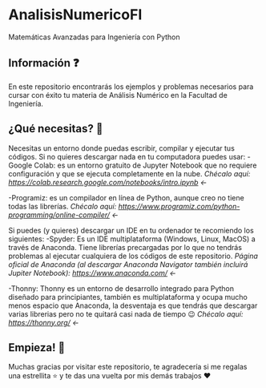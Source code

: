 # AnalisisNumericoFI
Matemáticas Avanzadas para Ingeniería con Python

## Información :question:
En este repositorio encontrarás los ejemplos y problemas necesarios para cursar con éxito tu materia de Análisis Numérico en la Facultad de Ingeniería.

## ¿Qué necesitas? :memo:
Necesitas un entorno donde puedas escribir, compilar y ejecutar tus códigos.
Si no quieres descargar nada en tu computadora puedes usar:
-Google Colab:  es un entorno gratuito de Jupyter Notebook que no requiere configuración y que se ejecuta completamente en la nube. 
    _Chécalo aquí: https://colab.research.google.com/notebooks/intro.ipynb <-_

-Programiz: es un compilador en línea de Python, aunque creo no tiene todas las librerías.
    _Chécalo aquí: https://www.programiz.com/python-programming/online-compiler/ <-_
    
Si puedes (y quieres) descargar un IDE en tu ordenador te recomiendo los siguientes:
-Spyder: Es un IDE multiplataforma (Windows, Linux, MacOS) a través de Anaconda. Tiene librerías precargadas por lo que no tendrás problemas al ejecutar cualquiera de los códigos de este repositorio.
    _Página oficial de Anaconda (al descargar Anaconda Navigator también incluirá Jupiter Notebook): https://www.anaconda.com/ <-_

-Thonny: Thonny es un entorno de desarrollo integrado para Python diseñado para principiantes, también es multiplataforma y ocupa mucho menos espacio que Anaconda, la desventaja es que tendrás que descargar varias librerias pero no te quitará casi nada de tiempo :wink:
    _Chécalo aquí: https://thonny.org/ <-_
    
## Empieza! :muscle:
Muchas gracias por visitar este repositorio, te agradecería si me regalas una estrellita :star: y te das una vuelta por mis demás trabajos :heart:
